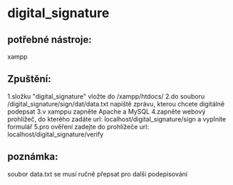 # digital_signature
## potřebné nástroje:
  xampp
  
## Zpuštění:
  1.složku "digital_signature" vložte do /xampp/htdocs/
  2.do souboru /digital_signature/sign/dat/data.txt napiště zprávu, kterou chcete digitálně podepsat
  3.v xamppu zapněte Apache a MySQL
  4.zapněte webový prohlížeč, do kterého zadáte url: localhost/digital_signature/sign a vyplníte formulář
  5.pro ověření zadejte do prohlížeče url: localhost/digital_signature/verify
  
## poznámka:
  soubor data.txt se musí ručně přepsat pro další podepisování
